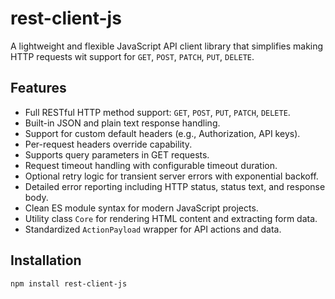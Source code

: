 # rest-client-js

A lightweight and flexible JavaScript API client library that simplifies making HTTP requests wit support for `GET`, `POST`, `PATCH`, `PUT`, `DELETE`.

## Features

- Full RESTful HTTP method support: `GET`, `POST`, `PUT`, `PATCH`, `DELETE`.
- Built-in JSON and plain text response handling.
- Support for custom default headers (e.g., Authorization, API keys).
- Per-request headers override capability.
- Supports query parameters in GET requests.
- Request timeout handling with configurable timeout duration.
- Optional retry logic for transient server errors with exponential backoff.
- Detailed error reporting including HTTP status, status text, and response body.
- Clean ES module syntax for modern JavaScript projects.
- Utility class `Core` for rendering HTML content and extracting form data.
- Standardized `ActionPayload` wrapper for API actions and data.

## Installation

```bash
npm install rest-client-js
